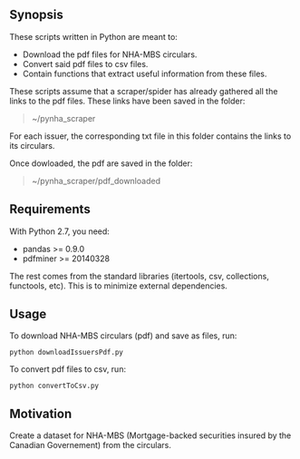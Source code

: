 ## Synopsis

These scripts written in Python are meant to:

- Download the pdf files for NHA-MBS circulars.
- Convert said pdf files to csv files.
- Contain functions that extract useful information from these files.

These scripts assume that a scraper/spider has already gathered all the links to the pdf files. These links have been saved in the folder:

> ~/pynha_scraper

For each issuer, the corresponding txt file in this folder contains the links to its circulars.

Once dowloaded, the pdf are saved in the folder:

> ~/pynha_scraper/pdf_downloaded

## Requirements

With Python 2.7, you need:

- pandas >= 0.9.0
- pdfminer >= 20140328

The rest comes from the standard libraries (itertools, csv, collections, functools, etc). This is to minimize external dependencies.

## Usage

To download NHA-MBS circulars (pdf) and save as files, run:

    python downloadIssuersPdf.py

To convert pdf files to csv, run:

    python convertToCsv.py


## Motivation

Create a dataset for NHA-MBS (Mortgage-backed securities insured by the Canadian Governement) from the circulars.
